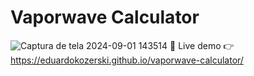 # Vaporwave Calculator
![Captura de tela 2024-09-01 143514](https://github.com/user-attachments/assets/037811f3-947d-44d2-a40e-cd49cf5a45ef)
🔴 Live demo 👉 https://eduardokozerski.github.io/vaporwave-calculator/
